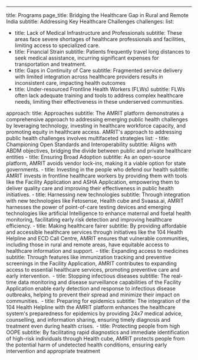 ---

title: Programs
page_title: Bridging the Healthcare Gap in Rural and Remote India
subtitle: Addressing Key Healthcare Challenges
challenges:
  list:
  - title: Lack of Medical Infrastructure and Professionals
    subtitle:  These areas face severe shortages of healthcare professionals and facilities, limiting access to specialized care.
  - title: Financial Strain
    subtitle:  Patients frequently travel long distances to seek medical assistance, incurring significant expenses for transportation and treatment.
  - title: Gaps in Continuity of Care
    subtitle: Fragmented service delivery with limited integration across healthcare providers results in inconsistent care, impacting health outcomes
  - title: Under-resourced Frontline Health Workers (FLWs)
    subtitle: FLWs often lack adequate training and tools to address complex healthcare needs, limiting their effectiveness in these underserved communities.


approach:
    title: Approaches
    subtitle: The AMRIT platform demonstrates a comprehensive approach to addressing emerging public health challenges by leveraging technology, investing in healthcare workforce capacity, and promoting equity in healthcare access. AMRIT's approach to addressing public health challenges involves multifaceted strategies
    list:
    - title: Championing Open Standards and Interoperability
      subtitle: Aligns with ABDM objectives, bridging the divide between public and private healthcare entities
    - title: Ensuring Broad Adoption
      subtitle: As an open-source platform, AMRIT avoids vendor lock-ins, making it a viable option for state governments. 
    - title: Investing in the people who defend our health
      subtitle: AMRIT invests in frontline healthcare workers by providing them with tools like the Facility Application and ASHA Application, empowering them to deliver quality care and improving their effectiveness in public health initiatives.
    - title: Harnessing new technologies
      subtitle: Through integration with new technologies like Fetosense, Health cube and Svaasa.ai, AMRIT harnesses the power of point-of-care testing devices and emerging technologies like artificial Intelligence to enhance maternal and foetal health monitoring, facilitating early risk detection and improving healthcare efficiency.
    - title: Making healthcare fairer
      subtitle: By providing affordable and accessible healthcare services through initiatives like the 104 Health Helpline and ECD Call Centre, AMRIT ensures that vulnerable communities, including those in rural and remote areas, have equitable access to healthcare information and support.  
    - title: Expanding access to medicines
      subtitle: Through features like immunization tracking and preventive screenings in the Facility Application, AMRIT contributes to expanding access to essential healthcare services, promoting preventive care and early intervention. 
    - title: Stopping infectious diseases
      subtitle: The real-time data monitoring and disease surveillance capabilities of the Facility Application enable early detection and response to infectious disease outbreaks, helping to prevent their spread and minimize their impact on communities.  
    - title: Preparing for epidemics
      subtitle: The integration of the 104 Health Helpline with the AMRIT platform enhances the healthcare system's preparedness for epidemics by providing 24x7 medical advice, counselling, and information sharing, ensuring timely diagnosis and treatment even during health crises.  
    - title: Protecting people from high OOPE
      subtitle: By facilitating rapid diagnostics and immediate identification of high-risk individuals through Health cube, AMRIT protects people from the potential harm of undetected health conditions, ensuring early intervention and appropriate treatment
        
